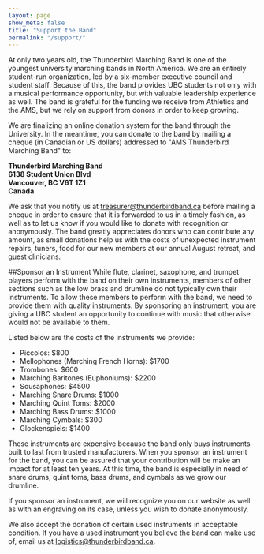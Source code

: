 ```yaml
---
layout: page
show_meta: false
title: "Support the Band"
permalink: "/support/"
---
```

At only two years old, the Thunderbird Marching Band is one of the youngest university marching bands in North America. We are an entirely student-run organization, led by a six-member executive council and student staff. Because of this, the band provides UBC students not only with a musical performance opportunity, but with valuable leadership experience as well. The band is grateful for the funding we receive from Athletics and the AMS, but we rely on support from donors in order to keep growing.

We are finalizing an online donation system for the band through the University. In the meantime, you can donate to the band by mailing a cheque (in Canadian or US dollars) addressed to "AMS Thunderbird Marching Band"  to:

__Thunderbird Marching Band  
6138 Student Union Blvd  
Vancouver, BC V6T 1Z1  
Canada__

We ask that you notify us at <treasurer@thunderbirdband.ca> before mailing a cheque in order to ensure that it is forwarded to us in a timely fashion, as well as to let us know if you would like to donate with recognition or anonymously. The band greatly appreciates donors who can contribute any amount, as small donations help us with the costs of unexpected instrument repairs, tuners, food for our new members at our annual August retreat, and guest clinicians.

##Sponsor an Instrument
While flute, clarinet, saxophone, and trumpet players perform with the band on their own instruments, members of other sections such as the low brass and drumline do not typically own their instruments. To allow these members to perform with the band, we need to provide them with quality instruments. By sponsoring an instrument, you are giving a UBC student an opportunity to continue with music that otherwise would not be available to them.

Listed below are the costs of the instruments we provide:

 * Piccolos: $800
 * Mellophones (Marching French Horns): $1700
 * Trombones: $600
 * Marching Baritones (Euphoniums): $2200
 * Sousaphones: $4500
 * Marching Snare Drums: $1000
 * Marching Quint Toms: $2000
 * Marching Bass Drums: $1000
 * Marching Cymbals: $300
 * Glockenspiels: $1400

These instruments are expensive because the band only buys instruments built to last from trusted manufacturers. When you sponsor an instrument for the band, you can be assured that your contribution will be make an impact for at least ten years. At this time, the band is especially in need of snare drums, quint toms, bass drums, and cymbals as we grow our drumline.

If you sponsor an instrument, we will recognize you on our website as well as with an engraving on its case, unless you wish to donate anonymously.

We also accept the donation of certain used instruments in acceptable condition. If you have a used instrument you believe the band can make use of, email us at <logistics@thunderbirdband.ca>.